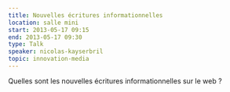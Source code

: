 ```yaml
---
title: Nouvelles écritures informationnelles
location: salle mini
start: 2013-05-17 09:15
end: 2013-05-17 09:30
type: Talk
speaker: nicolas-kayserbril
topic: innovation-media
---
```


Quelles sont les nouvelles écritures informationnelles sur le web ?
